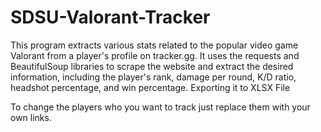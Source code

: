 # SDSU-Valorant-Tracker
This program extracts various stats related to the popular video game Valorant from a player's profile on tracker.gg. It uses the requests and BeautifulSoup libraries to scrape the website and extract the desired information, including the player's rank, damage per round, K/D ratio, headshot percentage, and win percentage. Exporting it to XLSX File

To change the players who you want to track just replace them with your own links.
